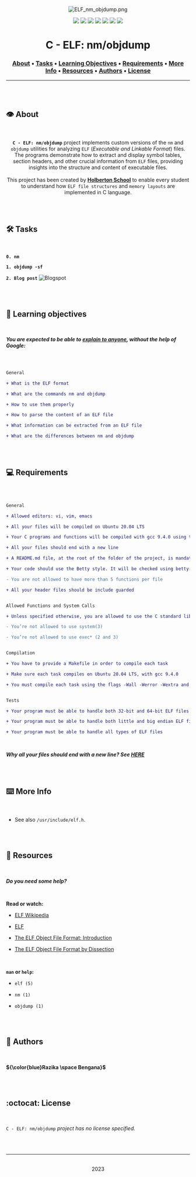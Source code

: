 <div align="center">
<br>

![ELF_nm_objdump.png](README-image/elf_nm_objdump.png)

</div>


<p align="center">
<img src="https://img.shields.io/badge/-C-yellow">
<img src="https://img.shields.io/badge/-Linux-lightgrey">
<img src="https://img.shields.io/badge/-WSL-brown">
<img src="https://img.shields.io/badge/-Ubuntu%2020.04.4%20LTS-orange">
<img src="https://img.shields.io/badge/-JetBrains-blue">
<img src="https://img.shields.io/badge/-Holberton%20School-red">
<img src="https://img.shields.io/badge/License-not%20specified-brightgreen">
</p>


<h1 align="center"> C - ELF: nm/objdump </h1>


<h3 align="center">
<a href="https://github.com/RazikaBengana/holbertonschool-system_linux/tree/main/nm_objdump#eye-about">About</a> •
<a href="https://github.com/RazikaBengana/holbertonschool-system_linux/tree/main/nm_objdump#hammer_and_wrench-tasks">Tasks</a> •
<a href="https://github.com/RazikaBengana/holbertonschool-system_linux/tree/main/nm_objdump#memo-learning-objectives">Learning Objectives</a> •
<a href="https://github.com/RazikaBengana/holbertonschool-system_linux/tree/main/nm_objdump#computer-requirements">Requirements</a> •
<a href="https://github.com/RazikaBengana/holbertonschool-system_linux/tree/main/nm_objdump#keyboard-more-info">More Info</a> •
<a href="https://github.com/RazikaBengana/holbertonschool-system_linux/tree/main/nm_objdump#mag_right-resources">Resources</a> •
<a href="https://github.com/RazikaBengana/holbertonschool-system_linux/tree/main/nm_objdump#bust_in_silhouette-authors">Authors</a> •
<a href="https://github.com/RazikaBengana/holbertonschool-system_linux/tree/main/nm_objdump#octocat-license">License</a>
</h3>

---

<!-- ------------------------------------------------------------------------------------------------- -->

<br>
<br>

## :eye: About

<br>

<div align="center">

**`C - ELF: nm/objdump`** project implements custom versions of the `nm` and `objdump` utilities for analyzing `ELF` (_Executable and Linkable Format_) files.
<br>
The programs demonstrate how to extract and display symbol tables, section headers, and other crucial information from `ELF` files, providing insights into the structure and content of executable files.
<br>
<br>
This project has been created by **[Holberton School](https://www.holbertonschool.com/about-holberton)** to enable every student to understand how `ELF file structures` and `memory layouts` are implemented in C language.

</div>

<br>
<br>

<!-- ------------------------------------------------------------------------------------------------- -->

## :hammer_and_wrench: Tasks

<br>

**`0. nm`**

**`1. objdump -sf`**

**`2. Blog post`** ![Blogspot](https://img.shields.io/badge/-Blogspot-red)

<br>
<br>

<!-- ------------------------------------------------------------------------------------------------- -->

## :memo: Learning objectives

<br>

**_You are expected to be able to [explain to anyone](https://fs.blog/feynman-learning-technique/), without the help of Google:_**

<br>

```diff

General

+ What is the ELF format

+ What are the commands nm and objdump

+ How to use them properly

+ How to parse the content of an ELF file

+ What information can be extracted from an ELF file

+ What are the differences between nm and objdump

```

<br>
<br>

<!-- ------------------------------------------------------------------------------------------------- -->

## :computer: Requirements

<br>

```diff

General

+ Allowed editors: vi, vim, emacs

+ All your files will be compiled on Ubuntu 20.04 LTS

+ Your C programs and functions will be compiled with gcc 9.4.0 using the flags -Wall -Werror -Wextra and -pedantic

+ All your files should end with a new line

+ A README.md file, at the root of the folder of the project, is mandatory

+ Your code should use the Betty style. It will be checked using betty-style.pl and betty-doc.pl

- You are not allowed to have more than 5 functions per file

+ All your header files should be include guarded


Allowed Functions and System Calls

+ Unless specified otherwise, you are allowed to use the C standard library

- You’re not allowed to use system(3)

- You’re not allowed to use exec* (2 and 3)


Compilation

+ You have to provide a Makefile in order to compile each task

+ Make sure each task compiles on Ubuntu 20.04 LTS, with gcc 9.4.0

+ You must compile each task using the flags -Wall -Werror -Wextra and -pedantic


Tests

+ Your program must be able to handle both 32-bit and 64-bit ELF files

+ Your program must be able to handle both little and big endian ELF files

+ Your program must be able to handle all types of ELF files

```

<br>

**_Why all your files should end with a new line? See [HERE](https://unix.stackexchange.com/questions/18743/whats-the-point-in-adding-a-new-line-to-the-end-of-a-file/18789)_**

<br>
<br>

<!-- ------------------------------------------------------------------------------------------------- -->

## :keyboard: More Info

<br>

- See also `/usr/include/elf.h`.

<br>
<br>

<!-- ------------------------------------------------------------------------------------------------- -->

## :mag_right: Resources

<br>

**_Do you need some help?_**

<br>

**Read or watch:**

* [ELF Wikipedia](https://en.wikipedia.org/wiki/Executable_and_Linkable_Format)

* [ELF](https://stevens.netmeister.org/631/elf.html)

* [The ELF Object File Format: Introduction](https://www.linuxjournal.com/article/1059)

* [The ELF Object File Format by Dissection](https://www.linuxjournal.com/article/1060)

<br>

**`man` or `help`:**

* `elf (5)`

* `nm (1)`

* `objdump (1)`

<br>
<br>

<!-- ------------------------------------------------------------------------------------------------- -->

## :bust_in_silhouette: Authors

<br>

**${\color{blue}Razika \space Bengana}$**

<br>
<br>

<!-- ------------------------------------------------------------------------------------------------- -->

## :octocat: License

<br>

```C - ELF: nm/objdump``` _project has no license specified._

<br>
<br>

---

<p align="center"><br>2023</p>